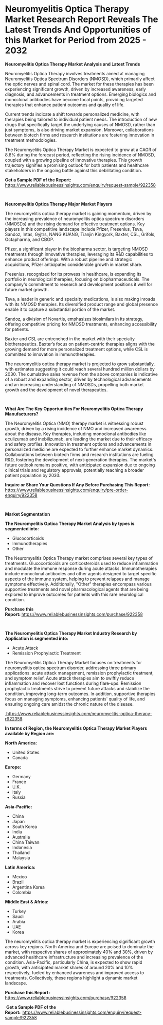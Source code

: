 <p><h1>Neuromyelitis Optica Therapy Market Research Report Reveals The Latest Trends And Opportunities of this Market for Period from 2025 - 2032</h1></p><p><strong>Neuromyelitis Optica Therapy Market Analysis and Latest Trends</strong></p>
<p><p>Neuromyelitis Optica Therapy involves treatments aimed at managing Neuromyelitis Optica Spectrum Disorders (NMOSD), which primarily affect the optic nerves and spinal cord. The market for these therapies has been experiencing significant growth, driven by increased awareness, early diagnosis, and advancements in treatment options. Emerging biologics and monoclonal antibodies have become focal points, providing targeted therapies that enhance patient outcomes and quality of life. </p><p>Current trends indicate a shift towards personalized medicine, with therapies being tailored to individual patient needs. The introduction of new drugs that specifically target the underlying causes of NMOSD, rather than just symptoms, is also driving market expansion. Moreover, collaborations between biotech firms and research institutions are fostering innovation in treatment methodologies. </p><p>The Neuromyelitis Optica Therapy Market is expected to grow at a CAGR of 8.8% during the forecast period, reflecting the rising incidence of NMOSD, coupled with a growing pipeline of innovative therapies. This growth trajectory signifies a promising outlook for both patients and healthcare stakeholders in the ongoing battle against this debilitating condition.</p></p>
<p><strong>Get a Sample PDF of the Report:&nbsp;</strong> <a href="https://www.reliablebusinessinsights.com/enquiry/request-sample/922358?utm_campaign=2932&utm_medium=2&utm_source=Github&utm_content=ia&utm_term=18042025&utm_id=neuromyelitis-optica-therapy">https://www.reliablebusinessinsights.com/enquiry/request-sample/922358</a></p>
<p>&nbsp;</p>
<p><strong>Neuromyelitis Optica Therapy Major Market Players</strong></p>
<p><p>The neuromyelitis optica therapy market is gaining momentum, driven by the increasing prevalence of neuromyelitis optica spectrum disorders (NMOSDs) and the rising demand for effective treatment options. Key players in this competitive landscape include Pfizer, Fresenius, Teva, Sandoz, Intas, Gyjtrs, NANG KUANG, Tianjin Kingyork, Baxter, CSL, Grifols, Octapharma, and CBOP.</p><p>Pfizer, a significant player in the biopharma sector, is targeting NMOSD treatments through innovative therapies, leveraging its R&D capabilities to enhance product offerings. With a robust pipeline and strategic acquisitions, Pfizer anticipates considerable growth in market share.</p><p>Fresenius, recognized for its prowess in healthcare, is expanding its portfolio in neurological therapies, focusing on biopharmaceuticals. The company's commitment to research and development positions it well for future market growth.</p><p>Teva, a leader in generic and specialty medications, is also making inroads with its NMOSD therapies. Its diversified product range and global presence enable it to capture a substantial portion of the market.</p><p>Sandoz, a division of Novartis, emphasizes biosimilars in its strategy, offering competitive pricing for NMOSD treatments, enhancing accessibility for patients.</p><p>Baxter and CSL are entrenched in the market with their specialty biotherapeutics. Baxter’s focus on patient-centric therapies aligns with the growing demand for more personalized treatment options, while CSL is committed to innovation in immunotherapies.</p><p>The neuromyelitis optica therapy market is projected to grow substantially, with estimates suggesting it could reach several hundred million dollars by 2030. The cumulative sales revenue from the above companies is indicative of a robust and expanding sector, driven by technological advancements and an increasing understanding of NMOSDs, propelling both market growth and the development of novel therapeutics.</p></p>
<p>&nbsp;</p>
<p><strong>What Are The Key Opportunities For Neuromyelitis Optica Therapy Manufacturers?</strong></p>
<p><p>The Neuromyelitis Optica (NMO) therapy market is witnessing robust growth, driven by a rising incidence of NMO and increased awareness about the disease. Key therapies, including monoclonal antibodies like eculizumab and inebilizumab, are leading the market due to their efficacy and safety profiles. Innovation in treatment options and advancements in personalized medicine are expected to further enhance market dynamics. Collaborations between biotech firms and research institutions are fueling R&D, fostering the development of next-generation therapies. The market's future outlook remains positive, with anticipated expansion due to ongoing clinical trials and regulatory approvals, potentially reaching a broader patient population by 2030.</p></p>
<p><strong>Inquire or Share Your Questions If Any Before Purchasing This Report:</strong> <a href="https://www.reliablebusinessinsights.com/enquiry/pre-order-enquiry/922358?utm_campaign=2932&utm_medium=2&utm_source=Github&utm_content=ia&utm_term=18042025&utm_id=neuromyelitis-optica-therapy">https://www.reliablebusinessinsights.com/enquiry/pre-order-enquiry/922358</a></p>
<p>&nbsp;</p>
<p><strong>Market Segmentation</strong></p>
<p><strong>The Neuromyelitis Optica Therapy Market Analysis by types is segmented into:</strong></p>
<p><ul><li>Glucocorticoids</li><li>Immunotherapies</li><li>Other</li></ul></p>
<p><p>The Neuromyelitis Optica Therapy market comprises several key types of treatments. Glucocorticoids are corticosteroids used to reduce inflammation and modulate the immune response during acute attacks. Immunotherapies include monoclonal antibodies and other agents designed to target specific aspects of the immune system, helping to prevent relapses and manage symptoms effectively. Additionally, "Other" therapies encompass various supportive treatments and novel pharmacological agents that are being explored to improve outcomes for patients with this rare neurological condition.</p></p>
<p><strong>Purchase this Report:&nbsp;</strong><a href="https://www.reliablebusinessinsights.com/purchase/922358?utm_campaign=2932&utm_medium=2&utm_source=Github&utm_content=ia&utm_term=18042025&utm_id=neuromyelitis-optica-therapy">https://www.reliablebusinessinsights.com/purchase/922358</a></p>
<p>&nbsp;</p>
<p><strong>The Neuromyelitis Optica Therapy Market Industry Research by Application is segmented into:</strong></p>
<p><ul><li>Acute Attack</li><li>Remission Prophylactic Treatment</li></ul></p>
<p><p>The Neuromyelitis Optica Therapy Market focuses on treatments for neuromyelitis optica spectrum disorder, addressing three primary applications: acute attack management, remission prophylactic treatment, and symptom relief. Acute attack therapies aim to swiftly reduce inflammation and recover lost functions during flare-ups. Remission prophylactic treatments strive to prevent future attacks and stabilize the condition, improving long-term outcomes. In addition, supportive therapies focus on managing symptoms, enhancing patients' quality of life, and ensuring ongoing care amidst the chronic nature of the disease.</p></p>
<p><a href="https://www.reliablebusinessinsights.com/neuromyelitis-optica-therapy-r922358?utm_campaign=2932&utm_medium=2&utm_source=Github&utm_content=ia&utm_term=18042025&utm_id=neuromyelitis-optica-therapy">&nbsp;https://www.reliablebusinessinsights.com/neuromyelitis-optica-therapy-r922358</a></p>
<p><strong>In terms of Region, the Neuromyelitis Optica Therapy Market Players available by Region are:</strong></p>
<p>
    <p> <strong> North America: </strong>
        <ul>
            <li>United States</li>
            <li>Canada</li>
        </ul>
        </p> 
    <p> <strong> Europe: </strong>
        <ul>
            <li>Germany</li>
            <li>France</li>
            <li>U.K.</li>
            <li>Italy</li>
            <li>Russia</li>
        </ul>
        </p> 
    <p> <strong> Asia-Pacific: </strong>
        <ul>
            <li>China</li>
            <li>Japan</li>
            <li>South Korea</li>
            <li>India</li>
            <li>Australia</li>
            <li>China Taiwan</li>
            <li>Indonesia</li>
            <li>Thailand</li>
            <li>Malaysia</li>
        </ul>
        </p> 
    <p> <strong> Latin America: </strong>
        <ul>
            <li>Mexico</li>
            <li>Brazil</li>
            <li>Argentina Korea</li>
            <li>Colombia</li>
        </ul>
        </p> 
    <p> <strong> Middle East & Africa: </strong>
        <ul>
            <li>Turkey</li>
            <li>Saudi</li>
            <li>Arabia</li>
            <li>UAE</li>
            <li>Korea</li>
        </ul>
    </p>
    </p>
<p><p>The neuromyelitis optica therapy market is experiencing significant growth across key regions. North America and Europe are poised to dominate the market, with respective shares of approximately 40% and 30%, driven by advanced healthcare infrastructure and increasing prevalence of the condition. Asia-Pacific, particularly China, is expected to show rapid growth, with anticipated market shares of around 20% and 10% respectively, fueled by enhanced awareness and improved access to treatments. Collectively, these regions highlight a dynamic market landscape.</p></p>
<p><strong>Purchase this Report: </strong><a href="https://www.reliablebusinessinsights.com/purchase/922358?utm_campaign=2932&utm_medium=2&utm_source=Github&utm_content=ia&utm_term=18042025&utm_id=neuromyelitis-optica-therapy">https://www.reliablebusinessinsights.com/purchase/922358</a></p>
<p>&nbsp;<strong>Get a Sample PDF of the Report:&nbsp;&nbsp;</strong><a href="https://www.reliablebusinessinsights.com/enquiry/request-sample/922358?utm_campaign=2932&utm_medium=2&utm_source=Github&utm_content=ia&utm_term=18042025&utm_id=neuromyelitis-optica-therapy">https://www.reliablebusinessinsights.com/enquiry/request-sample/922358</a></p>
<p><strong></strong></p>
<p><p></p><p></p><p></p></p>